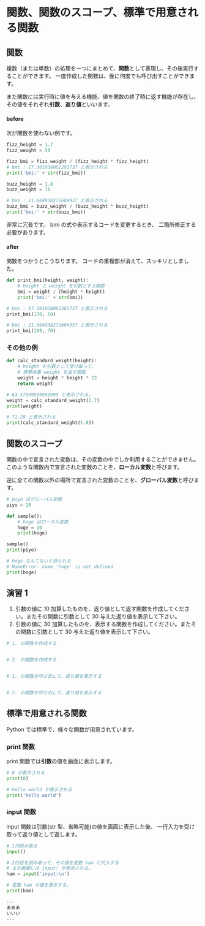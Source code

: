 # 関数、関数のスコープ、標準で用意される関数

## 関数

複数（または単数）の処理を一つにまとめて、**関数**として表現し、その後実行することができます。
一度作成した関数は、後に何度でも呼び出すことができます。

また関数には実行時に値を与える機能、値を関数の終了時に返す機能が存在し、
その値をそれぞれ**引数**、**返り値**といいます。

#### before

次が関数を使わない例です。

```py
fizz_height = 1.7
fizz_weight = 50

fizz_bmi = fizz_weight / (fizz_height * fizz_height)
# bmi : 17.301038062283737 と表示される
print('bmi:' + str(fizz_bmi))

buzz_height = 1.8
buzz_weight = 70

# bmi : 21.604938271604937 と表示される
buzz_bmi = buzz_weight / (buzz_height * buzz_height)
print('bmi:' + str(buzz_bmi))
```

非常に冗長です。
bmi の式や表示するコードを変更するとき、
二箇所修正する必要があります。

#### after

関数をつかうとこうなります。
コードの重複部が消えて、スッキリとしました。

```py
def print_bmi(height, weight):
    # height と weight を引数とする関数
    bmi = weight / (height * height)
    print('bmi:' + str(bmi))

# bmi : 17.301038062283737 と表示される
print_bmi(170, 50)

# bmi : 21.604938271604937 と表示される
print_bmi(180, 70)
```

### その他の例

```py
def calc_standard_weight(height):
    # height を引数として受け取って、
    # 標準体重 weight を返す関数
    weight = height * height * 22
    return weight

# 63.57999999999999 と表示される。
weight = calc_standard_weight(1.7)
print(weight)

# 71.28 と表示される
print(calc_standard_weight(1.8))
```

## 関数のスコープ

関数の中で宣言された変数は、その変数の中でしか利用することができません。
このような関数内で宣言された変数のことを、**ローカル変数**と呼びます。

逆に全ての関数以外の場所で宣言された変数のことを、**グローバル変数**と呼びます。

```py
# piyo はグローバル変数
piyo = 10

def sample():
    # hoge はローカル変数
    hoge = 10
    print(hoge)

sample()
print(piyo)

# hoge なんてないと怒られる
# NameError: name 'hoge' is not defined
print(hoge)
```

## 演習 1

1. 引数の値に 10 加算したものを、返り値として返す関数を作成してください。またその関数に引数として 30 与えた返り値を表示して下さい。
2. 引数の値に 30 加算したものを、表示する関数を作成してください。またその関数に引数として 30 与えた返り値を表示して下さい。

```py
# 1. の関数を作成する


# 2. の関数を作成する


# 1. の関数を呼び出して、返り値を表示する


# 2. の関数を呼び出して、返り値を表示する


```

## 標準で用意される関数

Python では標準で、様々な関数が用意されています。

### print 関数

print 関数では**引数**の値を画面に表示します。

```py
# 0 が表示される
print(0)

# hello world が表示される
print('hello world')
```

### input 関数

input 関数は引数(str 型、省略可能)の値を画面に表示した後、
一行入力を受け取って返り値として返します。

```py
# 1行読み取る
input()

# 2行目を読み取って、その値を変数 ham に代入する
# また画面には input: が表示される。
ham = input('input:\n')

# 変数 ham の値を表示する。
print(ham)

---
あああ
いいい
---
```
